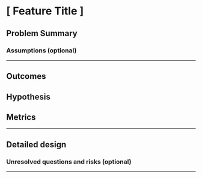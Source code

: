 # [ Feature Title ]

## Problem Summary


### Assumptions (optional)

****

## Outcomes

## Hypothesis

## Metrics

****

## Detailed design


### Unresolved questions and risks (optional)

****
